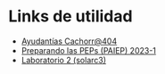 # Links de utilidad
- [Ayudantías Cachorr@404](https://www.youtube.com/playlist?list=PLeLWto1NeiMpCHd4NaJGSj1Upiqugvh8A)
- [Preparando las PEPs (PAIEP) 2023-1](https://drive.google.com/drive/folders/1wMwtjYx37Ak8DYznW0YuZRsqZQNaQEdt)
- [Laboratorio 2 (solarc3)](https://github.com/solarc3/Fisica-2-LAB-2)